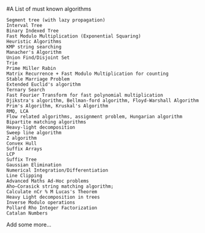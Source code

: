 #A List of must known algorithms

    Segment tree (with lazy propagation)
    Interval Tree
    Binary Indexed Tree
    Fast Modulo Multiplication (Exponential Squaring)
    Heuristic Algorithms
    KMP string searching
    Manacher's Algorithm
    Union Find/Disjoint Set
    Trie
    Prime Miller Rabin
    Matrix Recurrence + Fast Modulo Multiplication for counting
    Stable Marriage Problem
    Extended Euclid's algorithm
    Ternary Search
    Fast Fourier Transform for fast polynomial multiplication
    Djikstra's algorithm, Bellman-ford algorithm, Floyd-Warshall Algorithm
    Prim's Algorithm, Kruskal's Algorithm
    RMQ, LCA
    Flow related algorithms, assignment problem, Hungarian algorithm
    Bipartite matching algorithms
    Heavy-light decomposition
    Sweep line algorithm
    Z algorithm
    Convex Hull
    Suffix Arrays
    LCP
    Suffix Tree
    Gaussian Elimination
    Numerical Integration/Differentiation
    Line Clipping
    Advanced Maths Ad-Hoc problems
    Aho–Corasick string matching algorithm;
    Calculate nCr % M Lucas's Theorem
    Heavy Light decomposition in trees
    Inverse Modulo operations
    Pollard Rho Integer Factorization
    Catalan Numbers

Add some more...
